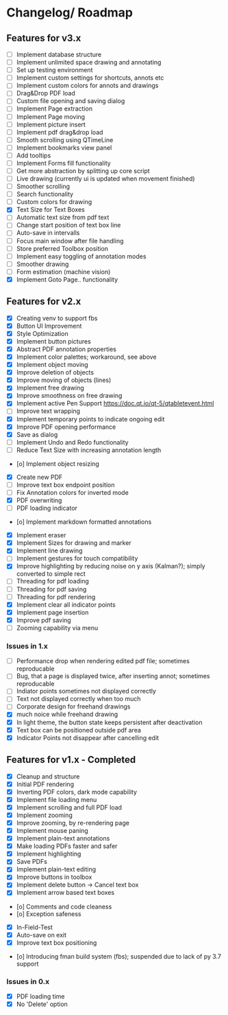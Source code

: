 # Changelog/ Roadmap

## Features for v3.x

- [ ] Implement database structure
- [ ] Implement unlimited space drawing and annotating
- [ ] Set up testing environment
- [ ] Implement custom settings for shortcuts, annots etc
- [ ] Implement custom colors for annots and drawings
- [ ] Drag&Drop PDF load
- [ ] Custom file opening and saving dialog
- [ ] Implement Page extraction
- [ ] Implement Page moving
- [ ] Implement picture insert
- [ ] Implement pdf drag&drop load
- [ ] Smooth scrolling using QTimeLine
- [ ] Implement bookmarks view panel
- [ ] Add tooltips
- [ ] Implement Forms fill functionality
- [ ] Get more abstraction by splitting up core script
- [ ] Live drawing (currently ui is updated when movement finished)
- [ ] Smoother scrolling
- [ ] Search functionality
- [ ] Custom colors for drawing
- [x] Text Size for Text Boxes
- [ ] Automatic text size from pdf text
- [ ] Change start position of text box line
- [ ] Auto-save in intervalls
- [ ] Focus main window after file handling
- [ ] Store preferred Toolbox position
- [ ] Implement easy toggling of annotation modes
- [ ] Smoother drawing
- [ ] Form estimation (machine vision)
- [x] Implement Goto Page.. functionality

## Features for v2.x

- [x] Creating venv to support fbs
- [x] Button UI Improvement
- [x] Style Optimization
- [x] Implement button pictures
- [x] Abstract PDF annotation properties
- [x] Implement color palettes; workaround, see above
- [x] Implement object moving
- [x] Improve deletion of objects
- [x] Improve moving of objects (lines)
- [x] Implement free drawing
- [x] Improve smoothness on free drawing
- [x] Implement active Pen Support https://doc.qt.io/qt-5/qtabletevent.html
- [ ] Improve text wrapping
- [x] Implement temporary points to indicate ongoing edit
- [x] Improve PDF opening performance
- [x] Save as dialog
- [ ] Implement Undo and Redo functionality
- [ ] Reduce Text Size with increasing annotation length
- [o] Implement object resizing
- [x] Create new PDF
- [ ] Improve text box endpoint position
- [ ] Fix Annotation colors for inverted mode
- [x] PDF overwriting
- [ ] PDF loading indicator
- [o] Implement markdown formatted annotations
- [x] Implement eraser
- [x] Implement Sizes for drawing and marker
- [x] Implement line drawing
- [ ] Implement gestures for touch compatibility
- [x] Improve highlighting by reducing noise on y axis (Kalman?); simply converted to simple rect
- [ ] Threading for pdf loading
- [ ] Threading for pdf saving
- [ ] Threading for pdf rendering
- [x] Implement clear all indicator points
- [x] Implement page insertion
- [x] Improve pdf saving
- [ ] Zooming capability via menu

### Issues in 1.x

- [ ] Performance drop when rendering edited pdf file; sometimes reproducable
- [ ] Bug, that a page is displayed twice, after inserting annot; sometimes reproducable
- [ ] Indiator points sometimes not displayed correctly
- [ ] Text not displayed correctly when too much
- [ ] Corporate design for freehand drawings
- [x] much noice while freehand drawing
- [x] In light theme, the button state keeps persistent after deactivation
- [x] Text box can be positioned outside pdf area
- [x] Indicator Points not disappear after cancelling edit

## Features for v1.x - Completed

- [x] Cleanup and structure
- [x] Initial PDF rendering
- [x] Inverting PDF colors, dark mode capability
- [x] Implement file loading menu
- [x] Implement scrolling and full PDF load
- [x] Implement zooming
- [x] Improve zooming, by re-rendering page
- [x] Implement mouse paning
- [x] Implement plain-text annotations
- [x] Make loading PDFs faster and safer
- [x] Implement highlighting
- [x] Save PDFs
- [x] Implement plain-text editing
- [x] Improve buttons in toolbox
- [x] Implement delete button -> Cancel text box
- [x] Implement arrow based text boxes
- [o] Comments and code cleaness
- [o] Exception safeness
- [x] In-Field-Test
- [x] Auto-save on exit
- [x] Improve text box positioning
- [o] Introducing fman build system (fbs); suspended due to lack of py 3.7 support

### Issues in 0.x

- [x] PDF loading time
- [x] No 'Delete' option